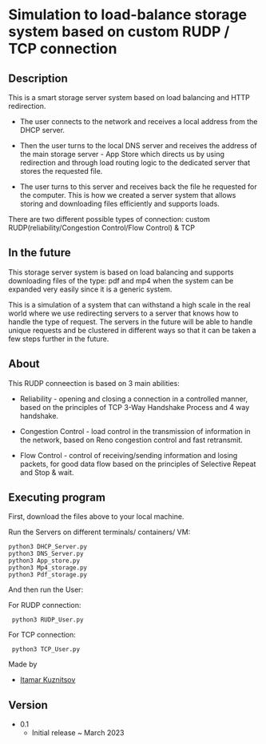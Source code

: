 # Simulation to load-balance storage system based on custom RUDP / TCP connection 

## Description

This is a smart storage server system based on load balancing and HTTP redirection.

* The user connects to the network and receives a local address from the DHCP server.

* Then the user turns to the local DNS server and receives the address of the main storage server - App Store
which directs us by using redirection and through load routing logic to the dedicated server that stores the requested file.

* The user turns to this server and receives back the file he requested for the computer.
This is how we created a server system that allows storing and downloading files efficiently and supports loads.

There are two different possible types of connection: custom RUDP(reliability/Congestion Control/Flow Control) & TCP   

## In the future

This storage server system is based on load balancing and supports downloading files of the type: 
pdf and mp4 when the system can be expanded very easily since it is a generic system.

This is a simulation of a system that can withstand a high scale in the real world where 
we use redirecting servers to a server that knows how to handle the type of request.
The servers in the future will be able to handle unique requests and be clustered in different ways
so that it can be taken a few steps further in the future.


## About
This RUDP conneection is based on 3 main abilities:
* Reliability - opening and closing a connection in a controlled manner, 
  based on the principles of TCP 3-Way Handshake Process and 4 way handshake.
  
* Congestion Control - load control in the transmission of information in the network, 
  based on Reno congestion control and fast retransmit.
  
* Flow Control - control of receiving/sending information and losing packets, 
  for good data flow based on the principles of Selective Repeat and Stop & wait.



## Executing program
First, download the files above to your local machine. 

Run the Servers on different terminals/ containers/ VM:
```
python3 DHCP_Server.py
python3 DNS_Server.py
python3 App_store.py
python3 Mp4_storage.py
python3 Pdf_storage.py
```
And then run the User:

For RUDP connection:
```
 python3 RUDP_User.py
```

For TCP connection:
```
 python3 TCP_User.py
```

Made by

* [Itamar Kuznitsov](https://github.com/Itamar-Kuznitsov)

## Version
* 0.1
  * Initial release ~ March 2023
